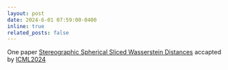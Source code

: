 ```yaml
---
layout: post
date: 2024-6-01 07:59:00-0400
inline: true
related_posts: false
---
```



One paper [Stereographic Spherical Sliced Wasserstein Distances](https://arxiv.org/abs/2402.02345) accapted by [ICML2024](https://icml.cc/Conferences/2024)
